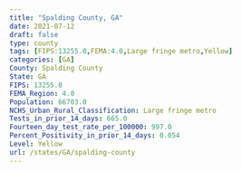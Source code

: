 ```yaml
---
title: "Spalding County, GA"
date: 2021-07-12
draft: false
type: county
tags: [FIPS:13255.0,FEMA:4.0,Large fringe metro,Yellow]
categories: [GA]
County: Spalding County
State: GA
FIPS: 13255.0
FEMA_Region: 4.0
Population: 66703.0
NCHS_Urban_Rural_Classification: Large fringe metro
Tests_in_prior_14_days: 665.0
Fourteen_day_test_rate_per_100000: 997.0
Percent_Positivity_in_prior_14_days: 0.054
Level: Yellow
url: /states/GA/spalding-county
---
```



